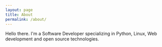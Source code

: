 ```yaml
---
layout: page
title: About
permalink: /about/
---
```


Hello there. I'm a Software Developer specializing in Python, Linux, Web development and open source technologies.
